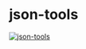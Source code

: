 # json-tools

[![json-tools](https://file.gausszhou.top/api/public/dl/QRsWFb27/github/json-tools/1.webp?inline=true)](https://gausszhou.github.io/json-tools/)
